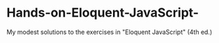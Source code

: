 # Hands-on-Eloquent-JavaScript-
My modest solutions to the exercises in "Eloquent JavaScript" (4th ed.)
